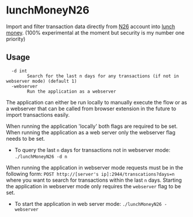# lunchMoneyN26
Import and filter transaction data directly from [N26](https://n26.com) account into [lunch money](https://lunchmoney.app/). (100% experimental at the moment but security is my number one priority)

## Usage
```
  -d int
        Search for the last n days for any transactions (if not in webserver mode) (default 1)
  -webserver
        Run the application as a webserver
```
The application can either be run locally to manually execute the flow or as a webserver that can be called from browser extension in the future to import transactions easily.

When running the application 'locally' both flags are required to be set. When running the application as a web server only the webserver flag needs to be set.

* To query the last `n` days for transactions not in webserver mode: `./lunchMoneyN26 -d n`

When running the application in webserver mode requests must be in the following form:
`POST http://[server's ip]:2944/transcations?days=n` where you want to search for transactions within the last `n` days. Starting the application in webserver mode only requires the `webserver` flag to be set.

* To start the application in web server mode: `./lunchMoneyN26 -webserver`
